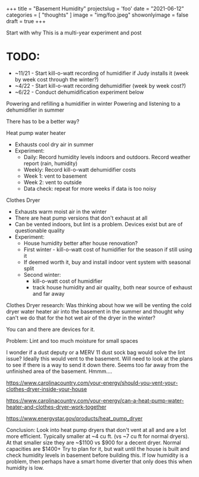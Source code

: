 +++
title = "Basement Humidity"
projectslug = 'foo'
date = "2021-06-12"
categories = [ "thoughts" ]
image = "img/foo.jpeg"
showonlyimage = false
draft = true
+++

Start with why
This is a multi-year experiment and post
<!--more-->

# TODO:
* ~11/21 - Start kill-o-watt recording of humidifier if Judy installs it (week by week cost through the winter?)
* ~4/22 - Start kill-o-watt recording dehumidifier (week by week cost?)
* ~6/22 - Conduct dehumidification experiment below

Powering and refilling a humidifier in winter
Powering and listening to a dehumidifier in summer

There has to be a better way?

Heat pump water heater
  * Exhausts cool dry air in summer
  * Experiment:
    * Daily: Record humidity levels indoors and outdoors. Record weather report (rain, humidity)
    * Weekly: Record kill-o-watt dehumidifier costs
    * Week 1: vent to basement 
    * Week 2: vent to outside
    * Data check: repeat for more weeks if data is too noisy

Clothes Dryer
  * Exhausts warm moist air in the winter
  * There are heat pump versions that don't exhaust at all
  * Can be vented indoors, but lint is a problem. Devices exist but are of questionable quality
  * Experiment:
    * House humidity better after house renovation?
    * First winter - kill-o-watt cost of humidifier for the season if still using it
    * If deemed worth it, buy and install indoor vent system with seasonal split
    * Second winter:
      * kill-o-watt cost of humidifier
      * track house humidity and air quality, both near source of exhaust and far away

Clothes Dryer research:
Was thinking about how we will be venting the cold dryer water heater air into the basement in the summer and thought why can't we
do that for the hot wet air of the dryer in the winter?

You can and there are devices for it.

Problem:
Lint and too much moisture for small spaces

I wonder if a dust deputy or a MERV 11 dust sock bag would solve the lint issue?
Ideally this would vent to the basement. Will need to look at the plans to see if there is a way to send it down there.
Seems too far away from the unfinished area of the basement. Hmmm....

https://www.carolinacountry.com/your-energy/should-you-vent-your-clothes-dryer-inside-your-house

https://www.carolinacountry.com/your-energy/can-a-heat-pump-water-heater-and-clothes-dryer-work-together

https://www.energystar.gov/products/heat_pump_dryer

Conclusion:
Look into heat pump dryers that don't vent at all and are a lot more efficient. 
    Typically smaller at ~4 cu ft. (vs ~7 cu ft for normal dryers). At that smaller size they are ~$1100 vs $900 for a decent
    dryer. Normal capacities are $1400+
    Try to plan for it, but wait until the house is built and check humidity levels in basement before building this.
    If low humidity is a problem, then perhaps have a smart home diverter that only does this when humidity is low.

